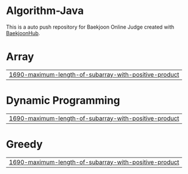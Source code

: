 # Algorithm-Java
This is a auto push repository for Baekjoon Online Judge created with [BaekjoonHub](https://github.com/BaekjoonHub/BaekjoonHub).


# Array
|  |
| ------- |
| [1690-maximum-length-of-subarray-with-positive-product](https://github.com/sejineer/Problem-Solving/tree/master/1690-maximum-length-of-subarray-with-positive-product) |
# Dynamic Programming
|  |
| ------- |
| [1690-maximum-length-of-subarray-with-positive-product](https://github.com/sejineer/Problem-Solving/tree/master/1690-maximum-length-of-subarray-with-positive-product) |
# Greedy
|  |
| ------- |
| [1690-maximum-length-of-subarray-with-positive-product](https://github.com/sejineer/Problem-Solving/tree/master/1690-maximum-length-of-subarray-with-positive-product) |
